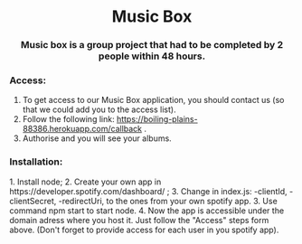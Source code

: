 <h1 align="center"> Music Box </h1>
<h3 align="center"> Music box is a group project that had to be completed by 2 people within 48 hours. </h3> 

<h3 align="left">Access:</h3>

1. To get access to our Music Box application, you should contact us (so that we could add you to the access list).
2. Follow the following link: https://boiling-plains-88386.herokuapp.com/callback .
3. Authorise and you will see your albums.


<h3 align="left">Installation:</h3>
1. Install node;
2. Create your own app in https://developer.spotify.com/dashboard/ ;
3. Change in index.js:
    -clientId,
	-clientSecret,
	-redirectUri,
to the ones from your own spotify app.
3. Use command 
    npm start 
to start node.
4. Now the app is accessible under the domain adress where you host it.
Just follow the "Access" steps form above. 
(Don't forget to provide access for each user in you spotify app). 